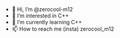 - 👋 Hi, I’m @zerocool-m12
- 👀 I’m interested in C++
- 🌱 I’m currently learning C++
- 📫 How to reach me (insta) zerocool_m12

<!---
zerocool-m12/zerocool-m12 is a ✨ special ✨ repository because its `README.md` (this file) appears on your GitHub profile.
You can click the Preview link to take a look at your changes.
--->
